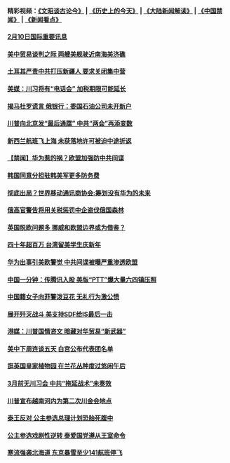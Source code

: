 #### 精彩视频：[《文昭谈古论今》](http://45.76.195.252/wenzhao) | [《历史上的今天》](http://45.76.195.252/today-in-history) | [《大陆新闻解读》](http://45.76.195.252/ntdtv-comedy) | [《中国禁闻》](http://45.76.195.252/ntdtv-news) | [《新闻看点》](http://45.76.195.252/news-insight) 


#### [2月10日国际重要讯息](../pages/prog202/a102509232.md?t=02120031?t=02112131?t=02111831?t=02111531?t=02111330) 

#### [美中贸易谈判之际 两艘美舰驶近南海美济礁](../pages/prog202/a102509207.md?t=02120031?t=02112131?t=02111831?t=02111531?t=02111330) 

#### [土耳其严责中共打压新疆人 要求关闭集中营](../pages/prog202/a102509105.md?t=02120031?t=02112131?t=02111831?t=02111531?t=02111330) 

#### [美媒：川习将有“电话会” 加税期限可能延长](../pages/prog202/a102509118.md?t=02120031?t=02112131?t=02111831?t=02111531?t=02111330) 

#### [揭马杜罗谎言 俄银行：委国石油公司未开新户](../pages/prog202/a102509043.md?t=02120031?t=02112131?t=02111831?t=02111531?t=02111330) 

#### [川普向北京发“最后通牒” 中共“两会”再添变数](../pages/prog202/a102509007.md?t=02120031?t=02112131?t=02111831?t=02111531?t=02111330) 

#### [新西兰航班飞上海 未获落地许可被迫中途折返](../pages/prog202/a102508987.md?t=02120031?t=02112131?t=02111831?t=02111531?t=02111330) 


#### [【禁闻】华为惹的祸？欧盟加强防中共间谍](../pages/prog202/a102508963.md?t=02120031?t=02112131?t=02111831?t=02111531?t=02111330) 

#### [韩国同意分担驻韩美军更多防务费](../pages/prog202/a102508727.md?t=02120031?t=02112131?t=02111831?t=02111531?t=02111330) 


#### [彻底出局？世界移动通讯商协会:筹划没有华为的未来](../pages/prog202/a102508789.md?t=02120031?t=02112131?t=02111831?t=02111531?t=02111330) 

#### [俄高官警告将用关税惩罚中企盗伐俄国森林](../pages/prog202/a102508771.md?t=02120031?t=02112131?t=02111831?t=02111531?t=02111330) 

#### [英国脱欧问题多 挪威和欧盟边界或为借鉴？](../pages/prog202/a102508778.md?t=02120031?t=02112131?t=02111831?t=02111531?t=02111330) 

#### [四十年超百万 台湾留美学生庆新年](../pages/prog202/a102508758.md?t=02120031?t=02112131?t=02111831?t=02111531?t=02111330) 

#### [华为出事引美欧警觉 中共间谍被曝严重渗透欧盟](../pages/prog202/a102508743.md?t=02120031?t=02112131?t=02111831?t=02111531?t=02111330) 

#### [中国一分钟：传腾讯入股 美版“PTT”爆大量六四镇压照](../pages/prog202/a102508711.md?t=02120031?t=02112131?t=02111831?t=02111531?t=02111330) 

#### [中国籍女子向菲警泼豆花 无礼行为激公愤](../pages/prog202/a102508632.md?t=02120031?t=02112131?t=02111831?t=02111531?t=02111330) 

#### [展开歼灭战斗 美支持SDF给IS最后一击](../pages/prog202/a102508605.md?t=02120031?t=02112131?t=02111831?t=02111531?t=02111330) 


#### [港媒：川普国情咨文 暗藏对华贸易“新武器”](../pages/prog202/a102508548.md?t=02120031?t=02112131?t=02111831?t=02111531?t=02111330) 

#### [美中下周连谈五天 白宫公布代表团名单](../pages/prog202/a102508480.md?t=02120031?t=02112131?t=02111831?t=02111531?t=02111330) 

#### [逛英国皇家植物园 在兰花丛种度过悠闲午后](../pages/prog202/a102508458.md?t=02120031?t=02112131?t=02111831?t=02111531?t=02111330) 

#### [3月前无川习会 中共“拖延战术”未奏效](../pages/prog202/a102508466.md?t=02120031?t=02112131?t=02111831?t=02111531?t=02111330) 


#### [川普宣布越南河内为第二次川金会地点](../pages/prog202/a102508356.md?t=02120031?t=02112131?t=02111831?t=02111531?t=02111330) 

#### [泰王反对 公主参选总理计划恐胎死腹中](../pages/prog202/a102508350.md?t=02120031?t=02112131?t=02111831?t=02111531?t=02111330) 

#### [公主参选戏剧性逆转 泰爱国党遵从王室命令](../pages/prog202/a102508154.md?t=02120031?t=02112131?t=02111831?t=02111531?t=02111330) 

#### [寒流强袭北海道 东京暴雪至少141航班停飞](../pages/prog202/a102508107.md?t=02120031?t=02112131?t=02111831?t=02111531?t=02111330) 

